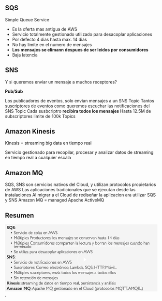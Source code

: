 ## SQS

Simple Queue Service

-   Es la oferta mas antigua de AWS
-   Servicio totalmente gestionado utilizado para desacoplar aplicaciones
-   Por defecto 4 dias hasta max. 14 dias
-   No hay limite en el numero de mensajes
-   **Los mensajes se elimann despues de ser leidos por consumidores**
-   Baja latencia

## SNS

Y si queremos enviar un mensaje a muchos receptores?

**Pub/Sub**

Los publicadores de eventos, solo envian mensajes a un SNS Topic
Tantos suscriptores de eventos como queremos escuchar las notificaciones del SNS Topic
Cada susbcriptro **recibira todos los mensajes**
Hasta 12.5M de subscriptores limite de 100k Topics

## Amazon Kinesis

Kinesis = streaming big data en tiempo real

Servicio gestionado para recopilar, procesar y analizar datos de streaming en tiempo real a cualquier escala

## Amazon MQ

SQS, SNS son servicios nativos del Cloud, y utilizan protocolos propietarios de AWS
Las aplicaciones tradicionales que se ejecutan desde las instalaciones
Al migrar a el Cloud de rediseñar la aplicacion ara utilizar SQS y SNS
Amazon MQ = managed Apache ActiveMQ

## Resumen 

![Integration Resumen](/cloud-practicioner/images/integrations.png "Integration Resumen").